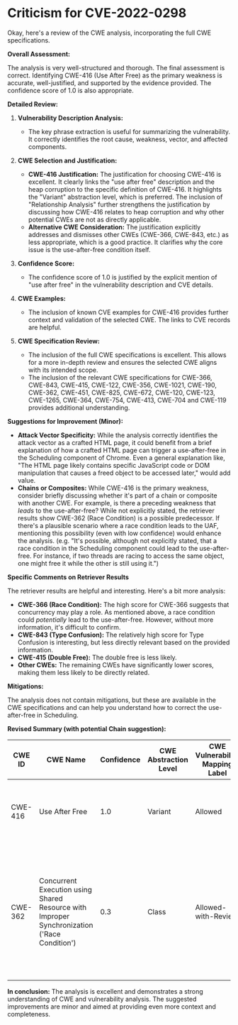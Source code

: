 # Criticism for CVE-2022-0298

Okay, here's a review of the CWE analysis, incorporating the full CWE specifications.

**Overall Assessment:**

The analysis is very well-structured and thorough. The final assessment is correct. Identifying CWE-416 (Use After Free) as the primary weakness is accurate, well-justified, and supported by the evidence provided. The confidence score of 1.0 is also appropriate.

**Detailed Review:**

1.  **Vulnerability Description Analysis:**
    *   The key phrase extraction is useful for summarizing the vulnerability. It correctly identifies the root cause, weakness, vector, and affected components.

2.  **CWE Selection and Justification:**

    *   **CWE-416 Justification:**  The justification for choosing CWE-416 is excellent.  It clearly links the "use after free" description and the heap corruption to the specific definition of CWE-416. It highlights the "Variant" abstraction level, which is preferred. The inclusion of "Relationship Analysis" further strengthens the justification by discussing how CWE-416 relates to heap corruption and why other potential CWEs are not as directly applicable.
    *   **Alternative CWE Consideration:** The justification explicitly addresses and dismisses other CWEs (CWE-366, CWE-843, etc.) as less appropriate, which is a good practice. It clarifies why the core issue is the use-after-free condition itself.

3.  **Confidence Score:**

    *   The confidence score of 1.0 is justified by the explicit mention of "use after free" in the vulnerability description and CVE details.

4.  **CWE Examples:**

    *   The inclusion of known CVE examples for CWE-416 provides further context and validation of the selected CWE. The links to CVE records are helpful.

5.  **CWE Specification Review:**

    *   The inclusion of the full CWE specifications is excellent. This allows for a more in-depth review and ensures the selected CWE aligns with its intended scope.
    *   The inclusion of the relevant CWE specifications for CWE-366, CWE-843, CWE-415, CWE-122, CWE-356, CWE-1021, CWE-190, CWE-362, CWE-451, CWE-825, CWE-672, CWE-120, CWE-123, CWE-1265, CWE-364, CWE-754, CWE-413, CWE-704 and CWE-119 provides additional understanding.

**Suggestions for Improvement (Minor):**

*   **Attack Vector Specificity:** While the analysis correctly identifies the attack vector as a crafted HTML page, it could benefit from a brief explanation of how a crafted HTML page can trigger a use-after-free in the Scheduling component of Chrome.  Even a general explanation like, "The HTML page likely contains specific JavaScript code or DOM manipulation that causes a freed object to be accessed later," would add value.
*   **Chains or Composites:** While CWE-416 is the primary weakness, consider briefly discussing whether it's part of a chain or composite with another CWE. For example, is there a preceding weakness that *leads* to the use-after-free?  While not explicitly stated, the retriever results show CWE-362 (Race Condition) is a possible predecessor. If there's a plausible scenario where a race condition leads to the UAF, mentioning this possibility (even with low confidence) would enhance the analysis. (e.g.  "It's possible, although not explicitly stated, that a race condition in the Scheduling component could lead to the use-after-free.  For instance, if two threads are racing to access the same object, one might free it while the other is still using it.")

**Specific Comments on Retriever Results**

The retriever results are helpful and interesting. Here's a bit more analysis:

*   **CWE-366 (Race Condition):** The high score for CWE-366 suggests that concurrency may play a role. As mentioned above, a race condition could *potentially* lead to the use-after-free. However, without more information, it's difficult to confirm.
*   **CWE-843 (Type Confusion):** The relatively high score for Type Confusion is interesting, but less directly relevant based on the provided information.
*   **CWE-415 (Double Free):** The double free is less likely.
*   **Other CWEs:** The remaining CWEs have significantly lower scores, making them less likely to be directly related.

**Mitigations:**

The analysis does not contain mitigations, but these are available in the CWE specifications and can help you understand how to correct the use-after-free in Scheduling.

**Revised Summary (with potential Chain suggestion):**

| CWE ID | CWE Name | Confidence | CWE Abstraction Level | CWE Vulnerability Mapping Label | CWE-Vulnerability Mapping Notes |
|---|---|---|---|---|---|
| CWE-416 | Use After Free | 1.0 | Variant | Allowed | This is the primary CWE based on the vulnerability description and retriever results. |
| CWE-362 | Concurrent Execution using Shared Resource with Improper Synchronization ('Race Condition') | 0.3 | Class | Allowed-with-Review | A race condition might *potentially* lead to the use-after-free in the Scheduling component, although further investigation would be needed to confirm. |

**In conclusion:** The analysis is excellent and demonstrates a strong understanding of CWE and vulnerability analysis. The suggested improvements are minor and aimed at providing even more context and completeness.